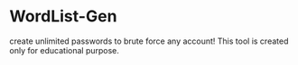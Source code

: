 # WordList-Gen
create unlimited passwords to brute force any account! This tool is created only for educational purpose.
